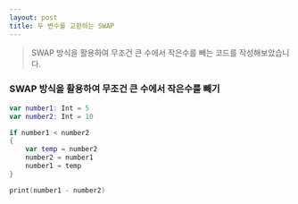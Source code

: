 ```yaml
---
layout: post
title: 두 변수를 교환하는 SWAP 
---
```


> SWAP 방식을 활용하여 무조건 큰 수에서 작은수를 빼는 코드를 작성해보았습니다.


### SWAP 방식을 활용하여 무조건 큰 수에서 작은수를 빼기

```swift
var number1: Int = 5
var number2: Int = 10

if number1 < number2
{
    var temp = number2
    number2 = number1
    number1 = temp
}

print(number1 - number2)
```
